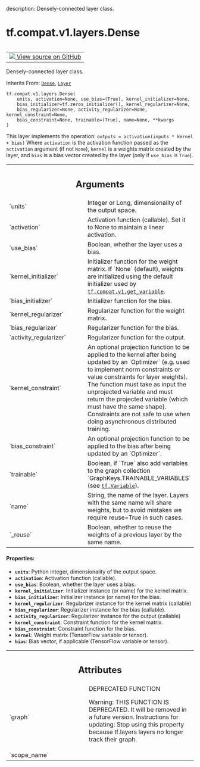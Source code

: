 description: Densely-connected layer class.

<div itemscope itemtype="http://developers.google.com/ReferenceObject">
<meta itemprop="name" content="tf.compat.v1.layers.Dense" />
<meta itemprop="path" content="Stable" />
<meta itemprop="property" content="__init__"/>
<meta itemprop="property" content="__new__"/>
</div>

# tf.compat.v1.layers.Dense

<!-- Insert buttons and diff -->

<table class="tfo-notebook-buttons tfo-api nocontent" align="left">
<td>
  <a target="_blank" href="https://github.com/tensorflow/tensorflow/blob/r2.3/tensorflow/python/keras/legacy_tf_layers/core.py#L33-L110">
    <img src="https://www.tensorflow.org/images/GitHub-Mark-32px.png" />
    View source on GitHub
  </a>
</td>
</table>



Densely-connected layer class.

Inherits From: [`Dense`](../../../../tf/keras/layers/Dense.md), [`Layer`](../../../../tf/compat/v1/layers/Layer.md)

<pre class="devsite-click-to-copy prettyprint lang-py tfo-signature-link">
<code>tf.compat.v1.layers.Dense(
    units, activation=None, use_bias=(True), kernel_initializer=None,
    bias_initializer=tf.zeros_initializer(), kernel_regularizer=None,
    bias_regularizer=None, activity_regularizer=None, kernel_constraint=None,
    bias_constraint=None, trainable=(True), name=None, **kwargs
)
</code></pre>



<!-- Placeholder for "Used in" -->

This layer implements the operation:
`outputs = activation(inputs * kernel + bias)`
Where `activation` is the activation function passed as the `activation`
argument (if not `None`), `kernel` is a weights matrix created by the layer,
and `bias` is a bias vector created by the layer
(only if `use_bias` is `True`).

<!-- Tabular view -->
 <table class="responsive fixed orange">
<colgroup><col width="214px"><col></colgroup>
<tr><th colspan="2"><h2 class="add-link">Arguments</h2></th></tr>

<tr>
<td>
`units`
</td>
<td>
Integer or Long, dimensionality of the output space.
</td>
</tr><tr>
<td>
`activation`
</td>
<td>
Activation function (callable). Set it to None to maintain a
linear activation.
</td>
</tr><tr>
<td>
`use_bias`
</td>
<td>
Boolean, whether the layer uses a bias.
</td>
</tr><tr>
<td>
`kernel_initializer`
</td>
<td>
Initializer function for the weight matrix.
If `None` (default), weights are initialized using the default
initializer used by <a href="../../../../tf/compat/v1/get_variable.md"><code>tf.compat.v1.get_variable</code></a>.
</td>
</tr><tr>
<td>
`bias_initializer`
</td>
<td>
Initializer function for the bias.
</td>
</tr><tr>
<td>
`kernel_regularizer`
</td>
<td>
Regularizer function for the weight matrix.
</td>
</tr><tr>
<td>
`bias_regularizer`
</td>
<td>
Regularizer function for the bias.
</td>
</tr><tr>
<td>
`activity_regularizer`
</td>
<td>
Regularizer function for the output.
</td>
</tr><tr>
<td>
`kernel_constraint`
</td>
<td>
An optional projection function to be applied to the
kernel after being updated by an `Optimizer` (e.g. used to implement
norm constraints or value constraints for layer weights). The function
must take as input the unprojected variable and must return the
projected variable (which must have the same shape). Constraints are
not safe to use when doing asynchronous distributed training.
</td>
</tr><tr>
<td>
`bias_constraint`
</td>
<td>
An optional projection function to be applied to the
bias after being updated by an `Optimizer`.
</td>
</tr><tr>
<td>
`trainable`
</td>
<td>
Boolean, if `True` also add variables to the graph collection
`GraphKeys.TRAINABLE_VARIABLES` (see <a href="../../../../tf/Variable.md"><code>tf.Variable</code></a>).
</td>
</tr><tr>
<td>
`name`
</td>
<td>
String, the name of the layer. Layers with the same name will
share weights, but to avoid mistakes we require reuse=True in such cases.
</td>
</tr><tr>
<td>
`_reuse`
</td>
<td>
Boolean, whether to reuse the weights of a previous layer
by the same name.
</td>
</tr>
</table>



#### Properties:


* <b>`units`</b>: Python integer, dimensionality of the output space.
* <b>`activation`</b>: Activation function (callable).
* <b>`use_bias`</b>: Boolean, whether the layer uses a bias.
* <b>`kernel_initializer`</b>: Initializer instance (or name) for the kernel matrix.
* <b>`bias_initializer`</b>: Initializer instance (or name) for the bias.
* <b>`kernel_regularizer`</b>: Regularizer instance for the kernel matrix (callable)
* <b>`bias_regularizer`</b>: Regularizer instance for the bias (callable).
* <b>`activity_regularizer`</b>: Regularizer instance for the output (callable)
* <b>`kernel_constraint`</b>: Constraint function for the kernel matrix.
* <b>`bias_constraint`</b>: Constraint function for the bias.
* <b>`kernel`</b>: Weight matrix (TensorFlow variable or tensor).
* <b>`bias`</b>: Bias vector, if applicable (TensorFlow variable or tensor).




<!-- Tabular view -->
 <table class="responsive fixed orange">
<colgroup><col width="214px"><col></colgroup>
<tr><th colspan="2"><h2 class="add-link">Attributes</h2></th></tr>

<tr>
<td>
`graph`
</td>
<td>
DEPRECATED FUNCTION

Warning: THIS FUNCTION IS DEPRECATED. It will be removed in a future version.
Instructions for updating:
Stop using this property because tf.layers layers no longer track their graph.
</td>
</tr><tr>
<td>
`scope_name`
</td>
<td>

</td>
</tr>
</table>



